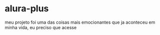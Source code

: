 # alura-plus
 meu projeto foi uma das coisas mais emocionantes que ja aconteceu em minha vida, eu preciso que acesse
